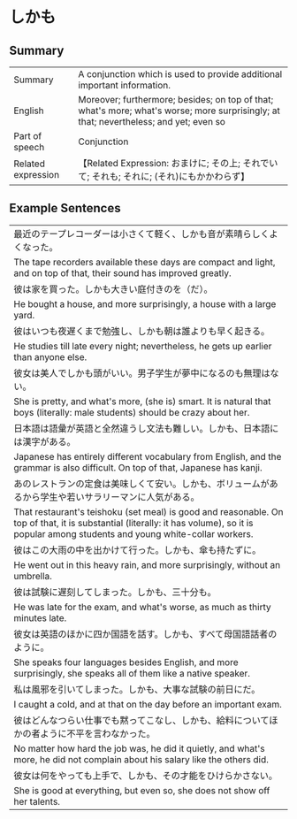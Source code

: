 # しかも

## Summary

<table><tr>   <td>Summary</td>   <td>A conjunction which is used to provide additional important information.</td></tr><tr>   <td>English</td>   <td>Moreover; furthermore; besides; on top of that; what's more; what's worse; more surprisingly; at that; nevertheless; and yet; even so</td></tr><tr>   <td>Part of speech</td>   <td>Conjunction</td></tr><tr>   <td>Related expression</td>   <td>【Related Expression: おまけに; その上; それでいて; それも; それに; (それ)にもかかわらず】</td></tr></table>

## Example Sentences

<table><tr><td>最近のテープレコーダーは小さくて軽く、しかも音が素晴らしくよくなった。</td></tr><tr><td>The tape recorders available these days are compact and light, and on top of that, their sound has improved greatly.</td></tr><tr><td>彼は家を買った。しかも大きい庭付きのを（だ）。</td></tr><tr><td>He bought a house, and more surprisingly, a house with a large yard.</td></tr><tr><td>彼はいつも夜遅くまで勉強し、しかも朝は誰よりも早く起きる。</td></tr><tr><td>He studies till late every night; nevertheless, he gets up earlier than anyone else.</td></tr><tr><td>彼女は美人でしかも頭がいい。男子学生が夢中になるのも無理はない。</td></tr><tr><td>She is pretty, and what's more, (she is) smart. It is natural that boys (literally: male students) should be crazy about her.</td></tr><tr><td>日本語は語彙が英語と全然違うし文法も難しい。しかも、日本語には漢字がある。</td></tr><tr><td>Japanese has entirely different vocabulary from English, and the grammar is also difficult. On top of that, Japanese has kanji.</td></tr><tr><td>あのレストランの定食は美味しくて安い。しかも、ボリュームがあるから学生や若いサラリーマンに人気がある。</td></tr><tr><td>That restaurant's teishoku (set meal) is good and reasonable. On top of that, it is substantial (literally: it has volume), so it is popular among students and young white-collar workers.</td></tr><tr><td>彼はこの大雨の中を出かけて行った。しかも、傘も持たずに。</td></tr><tr><td>He went out in this heavy rain, and more surprisingly, without an umbrella.</td></tr><tr><td>彼は試験に遅刻してしまった。しかも、三十分も。</td></tr><tr><td>He was late for the exam, and what's worse, as much as thirty minutes late.</td></tr><tr><td>彼女は英語のほかに四か国語を話す。しかも、すべて母国語話者のように。</td></tr><tr><td>She speaks four languages besides English, and more surprisingly, she speaks all of them like a native speaker.</td></tr><tr><td>私は風邪を引いてしまった。しかも、大事な試験の前日にだ。</td></tr><tr><td>I caught a cold, and at that on the day before an important exam.</td></tr><tr><td>彼はどんなつらい仕事でも黙ってこなし、しかも、給料についてほかの者ように不平を言わなかった。</td></tr><tr><td>No matter how hard the job was, he did it quietly, and what's more, he did not complain about his salary like the others did.</td></tr><tr><td>彼女は何をやっても上手で、しかも、その才能をひけらかさない。</td></tr><tr><td>She is good at everything, but even so, she does not show off her talents.</td></tr></table>

